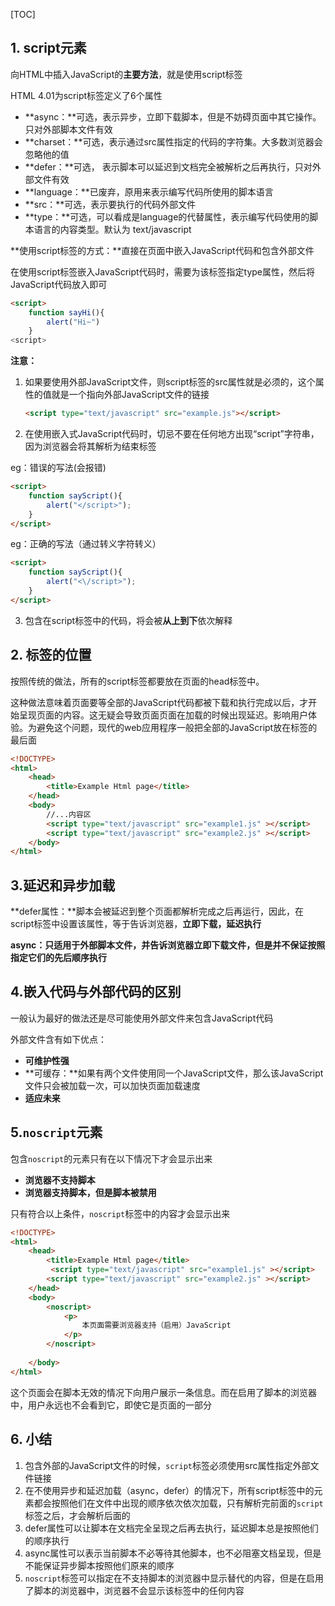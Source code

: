 [TOC]

## 1. script元素

向HTML中插入JavaScript的**主要方法**，就是使用script标签

HTML 4.01为script标签定义了6个属性

- **async：**可选，表示异步，立即下载脚本，但是不妨碍页面中其它操作。只对外部脚本文件有效
- **charset：**可选，表示通过src属性指定的代码的字符集。大多数浏览器会忽略他的值
- **defer：**可选， 表示脚本可以延迟到文档完全被解析之后再执行，只对外部文件有效
- **language：**已废弃，原用来表示编写代码所使用的脚本语言
- **src：**可选，表示要执行的代码外部文件
- **type：**可选，可以看成是language的代替属性，表示编写代码使用的脚本语言的内容类型。默认为 text/javascript

**使用script标签的方式：**直接在页面中嵌入JavaScript代码和包含外部文件

 在使用script标签嵌入JavaScript代码时，需要为该标签指定type属性，然后将JavaScript代码放入即可

~~~html
<script>
    function sayHi(){
        alert("Hi~")
    }
<script>
~~~

**注意：**

1. 如果要使用外部JavaScript文件，则script标签的src属性就是必须的，这个属性的值就是一个指向外部JavaScript文件的链接

   ~~~HTML
   <script type="text/javascript" src="example.js"></script>
   ~~~

2. 在使用嵌入式JavaScript代码时，切忌不要在任何地方出现“script”字符串，因为浏览器会将其解析为结束标签

eg：错误的写法(会报错)

~~~HTML
<script>
	function sayScript(){
        alert("</script>");
    }
</script>
~~~

eg：正确的写法（通过转义字符转义）

~~~HTML
<script>
	function sayScript(){
        alert("<\/script>");
    }
</script>
~~~

3. 包含在script标签中的代码，将会被**从上到下**依次解释



## 2. 标签的位置

按照传统的做法，所有的script标签都要放在页面的head标签中。

这种做法意味着页面要等全部的JavaScript代码都被下载和执行完成以后，才开始呈现页面的内容。这无疑会导致页面页面在加载的时候出现延迟。影响用户体验。为避免这个问题，现代的web应用程序一般把全部的JavaScript放在<body>标签的最后面

~~~HTML
<!DOCTYPE>
<html>
    <head>
        <title>Example Html page</title>
    </head>
    <body>
        //...内容区
        <script type="text/javascript" src="example1.js" ></script>
        <script type="text/javascript" src="example2.js" ></script>
    </body>
</html>
~~~



## 3.延迟和异步加载

**defer属性：**脚本会被延迟到整个页面都解析完成之后再运行，因此，在script标签中设置该属性，等于告诉浏览器，**立即下载，延迟执行**

**async：**只适用于外部脚本文件，并告诉浏览器立即下载文件，但是**并不保证按照指定它们的先后顺序执行**



## 4.嵌入代码与外部代码的区别

一般认为最好的做法还是尽可能使用外部文件来包含JavaScript代码

外部文件含有如下优点：

- **可维护性强**
- **可缓存：**如果有两个文件使用同一个JavaScript文件，那么该JavaScript文件只会被加载一次，可以加快页面加载速度
- **适应未来**



## 5.`noscript`元素

包含`noscript`的元素只有在以下情况下才会显示出来

- **浏览器不支持脚本**
- **浏览器支持脚本，但是脚本被禁用**

只有符合以上条件，`noscript`标签中的内容才会显示出来

~~~HTML
<!DOCTYPE>
<html>
    <head>
        <title>Example Html page</title>
         <script type="text/javascript" src="example1.js" ></script>
        <script type="text/javascript" src="example2.js" ></script>
    </head>
    <body>
        <noscript>
        	<p>
                本页面需要浏览器支持（启用）JavaScript
            </p>
        </noscript>
       
    </body>
</html>
~~~

这个页面会在脚本无效的情况下向用户展示一条信息。而在启用了脚本的浏览器中，用户永远也不会看到它，即使它是页面的一部分



## 6. 小结

1. 包含外部的JavaScript文件的时候，`script`标签必须使用src属性指定外部文件链接
2. 在不使用异步和延迟加载（async，defer）的情况下，所有script标签中的元素都会按照他们在文件中出现的顺序依次依次加载，只有解析完前面的`script`标签之后，才会解析后面的
3. defer属性可以让脚本在文档完全呈现之后再去执行，延迟脚本总是按照他们的顺序执行
4. async属性可以表示当前脚本不必等待其他脚本，也不必阻塞文档呈现，但是不能保证异步脚本按照他们原来的顺序
5. `noscript`标签可以指定在不支持脚本的浏览器中显示替代的内容，但是在启用了脚本的浏览器中，浏览器不会显示该标签中的任何内容

